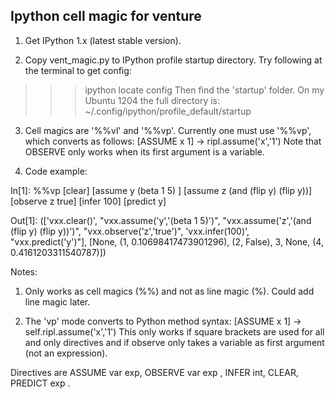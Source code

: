 Ipython cell magic for venture
----------

1. Get IPython 1.x (latest stable version).

2. Copy vent_magic.py to IPython profile startup directory. Try following
at the terminal to get config:
>>> ipython locate config
Then find the 'startup' folder. On my Ubuntu 1204 the full directory is:
~/.config/ipython/profile_default/startup

3. Cell magics are '%%vl' and '%%vp'. Currently one must use '%%vp', which 
converts as follows:
[ASSUME x 1] -> ripl.assume('x','1')
Note that OBSERVE only works when its first argument is a variable.


4. Code example:

In[1]:
%%vp
[clear]
[assume y (beta 1 5) ]
[assume z (and (flip y) (flip y))]
[observe z true]
[infer 100]
[predict y]

Out[1]: 
(['vxx.clear()',
  "vxx.assume('y','(beta 1 5)')",
  "vxx.assume('z','(and (flip y) (flip y))')",
  "vxx.observe('z','true')",
  'vxx.infer(100)',
  "vxx.predict('y')"],
 [None,
  (1, 0.10698417473901296),
  (2, False),
  3,
  None,
  (4, 0.4161203311540787)])




    
Notes:
1. Only works as cell magics (%%) and not as line magic (%). Could add line
magic later.

2. The 'vp' mode converts to Python method syntax:
[ASSUME x 1] -> self.ripl.assume('x','1')
This only works if square brackets are used for all and only directives and 
if observe only takes a variable as first argument (not an expression). 

Directives are ASSUME var exp, OBSERVE var exp , INFER int, CLEAR, PREDICT exp    . 

